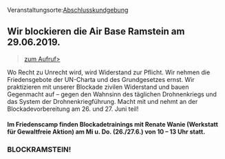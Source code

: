 Veranstaltungsorte:[Abschlusskundgebung](/locations/abschlusskundgebung)

## Wir blockieren die Air Base Ramstein am 29.06.2019.

 >[zum Aufruf>](https://www.ramstein-kampagne.eu/aufruf-zu-aktionen-des-zivilen-ungehorsams-2019/)

Wo Recht zu Unrecht wird, wird Widerstand zur Pflicht. Wir nehmen die Friedensgebote der UN-Charta und des Grundgesetzes ernst. 
Wir praktizieren mit unserer Blockade zivilen Widerstand und bauen Gegenmacht auf – gegen den Wahnsinn des täglichen Drohnenkriegs
und das System der Drohnenkriegführung. Macht mit und nehmt an der Blockadevorbereitung am 26. und 27. Juni teil!

 
#### Im Friedenscamp finden Blockadetrainings mit Renate Wanie (Werkstatt für Gewaltfreie Aktion) am Mi u. Do. (26./27.6.) von 10 – 13 Uhr statt.

### BLOCKRAMSTEIN!

